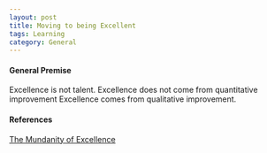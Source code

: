 ```yaml
---  
layout: post  
title: Moving to being Excellent
tags: Learning  
category: General  
---  
```

#### General Premise ####

Excellence is not talent. 
Excellence does not come from quantitative improvement
Excellence comes from qualitative improvement. 

#### References ####

[The Mundanity of Excellence](http://manzoid.com/static/mundanity_of_excellence.pdf)  
